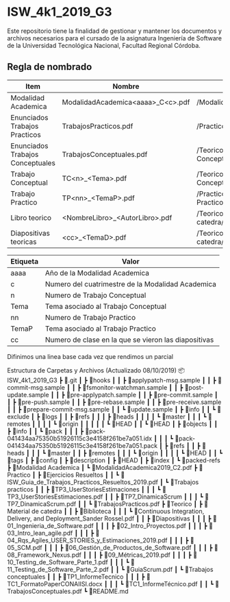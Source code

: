 # ISW_4k1_2019_G3
Este repositorio tiene la finalidad de gestionar y mantener los documentos y archivos necesarios para el cursado de la asignatura Ingeniería de Software de la Universidad Tecnológica Nacional, Facultad Regional Córdoba.


## Regla de nombrado
|Item|Nombre|Ubicacion|
|----|------|---------|
|Modalidad Academica|ModalidadAcademica\<aaaa>_C\<c>.pdf|/ModalidadAcademica|
|Enunciados Trabajos Practicos|TrabajosPracticos.pdf|/Practico/Trabajos Practicos|
|Enunciados Trabajos Conceptuales|TrabajosConceptuales.pdf|/Teorico/Trabajos Conceptuales|
|Trabajo Conceptual|TC\<n>_\<Tema>.pdf|/Teorico/Trabajos Conceptuales/TC\<n>_\<Tema>|
|Trabajo Practico|TP\<nn>_\<TemaP>.pdf|/Practico/Trabajos Practicos/TC\<nn>_\<TemaP>|
|Libro teorico|\<NombreLibro>_\<AutorLibro>.pdf|/Teorico/Material de catedra/Biblioteca|  
|Diapositivas teoricas|\<cc>_\<TemaD>.pdf|/Teorico/Material de catedra/Diapositivas|  

  
|Etiqueta|Valor|
|--------|-----|
|aaaa|Año de la Modalidad Academica|
|c|Numero del cuatrimestre de la Modalidad Academica|
|n|Numero de Trabajo Conceptual|
|Tema|Tema asociado al Trabajo Conceptual|
|nn|Numero de Trabajo Practico|
|TemaP|Tema asociado al Trabajo Practico|
|cc|Numero de clase en la que se vieron las diapositivas|

Difinimos una linea base cada vez que rendimos un parcial

Estructura de Carpetas y Archivos (Actualizado 08/10/2019)
📦ISW_4k1_2019_G3
 ┣ 📂.git
 ┃ ┣ 📂hooks
 ┃ ┃ ┣ 📜applypatch-msg.sample
 ┃ ┃ ┣ 📜commit-msg.sample
 ┃ ┃ ┣ 📜fsmonitor-watchman.sample
 ┃ ┃ ┣ 📜post-update.sample
 ┃ ┃ ┣ 📜pre-applypatch.sample
 ┃ ┃ ┣ 📜pre-commit.sample
 ┃ ┃ ┣ 📜pre-push.sample
 ┃ ┃ ┣ 📜pre-rebase.sample
 ┃ ┃ ┣ 📜pre-receive.sample
 ┃ ┃ ┣ 📜prepare-commit-msg.sample
 ┃ ┃ ┗ 📜update.sample
 ┃ ┣ 📂info
 ┃ ┃ ┗ 📜exclude
 ┃ ┣ 📂logs
 ┃ ┃ ┣ 📂refs
 ┃ ┃ ┃ ┣ 📂heads
 ┃ ┃ ┃ ┃ ┗ 📜master
 ┃ ┃ ┃ ┗ 📂remotes
 ┃ ┃ ┃ ┃ ┗ 📂origin
 ┃ ┃ ┃ ┃ ┃ ┗ 📜HEAD
 ┃ ┃ ┗ 📜HEAD
 ┃ ┣ 📂objects
 ┃ ┃ ┣ 📂info
 ┃ ┃ ┗ 📂pack
 ┃ ┃ ┃ ┣ 📜pack-041434aa75350b51926115c3e4158f261be7a051.idx
 ┃ ┃ ┃ ┗ 📜pack-041434aa75350b51926115c3e4158f261be7a051.pack
 ┃ ┣ 📂refs
 ┃ ┃ ┣ 📂heads
 ┃ ┃ ┃ ┗ 📜master
 ┃ ┃ ┣ 📂remotes
 ┃ ┃ ┃ ┗ 📂origin
 ┃ ┃ ┃ ┃ ┗ 📜HEAD
 ┃ ┃ ┗ 📂tags
 ┃ ┣ 📜config
 ┃ ┣ 📜description
 ┃ ┣ 📜HEAD
 ┃ ┣ 📜index
 ┃ ┗ 📜packed-refs
 ┣ 📂Modalidad Academica
 ┃ ┗ 📜ModalidadAcademica2019_C2.pdf
 ┣ 📂Practico
 ┃ ┣ 📂Ejercicios Resueltos
 ┃ ┃ ┗ 📜ISW_Guia_de_Trabajos_Practicos_Resueltos_2019.pdf
 ┃ ┗ 📂Trabajos practicos
 ┃ ┃ ┣ 📂TP3_UserStoriesEstimaciones
 ┃ ┃ ┃ ┗ 📜TP3_UserStoriesEstimaciones.pdf
 ┃ ┃ ┣ 📂TP7_DinamicaScrum
 ┃ ┃ ┃ ┗ 📜TP7_DinamicaScrum.pdf
 ┃ ┃ ┗ 📜TrabajosPracticos.pdf
 ┣ 📂Teorico
 ┃ ┣ 📂Material de catedra
 ┃ ┃ ┣ 📂Biblioteca
 ┃ ┃ ┃ ┗ 📜Continuous Integration, Delivery, and Deployment_Sander Rossel.pdf
 ┃ ┃ ┣ 📂Diapositivas
 ┃ ┃ ┃ ┣ 📜01_Ingenieria_de_Software.pdf
 ┃ ┃ ┃ ┣ 📜02_Intro_Proyectos.pdf
 ┃ ┃ ┃ ┣ 📜03_Intro_lean_agile.pdf
 ┃ ┃ ┃ ┣ 📜04_Rqs_Agiles_USER_STORIES_y_Estimaciones_2019.pdf
 ┃ ┃ ┃ ┣ 📜05_SCM.pdf
 ┃ ┃ ┃ ┣ 📜06_Gestión_de_Productos_de_Software.pdf
 ┃ ┃ ┃ ┣ 📜08_Framework_Nexus.pdf
 ┃ ┃ ┃ ┣ 📜09_Métricas_2019.pdf
 ┃ ┃ ┃ ┣ 📜10_Testing_de_Software_Parte_1.pdf
 ┃ ┃ ┃ ┗ 📜11_Testing_de_Software_Parte_2.pdf
 ┃ ┃ ┗ 📜GuiaScrum.pdf
 ┃ ┗ 📂Trabajos conceptuales
 ┃ ┃ ┣ 📂TP1_InformeTecnico
 ┃ ┃ ┃ ┣ 📜TC1_FormatoPaperCONAIISI.docx
 ┃ ┃ ┃ ┗ 📜TC1_InformeTécnico.pdf
 ┃ ┃ ┗ 📜TrabajosConceptuales.pdf
 ┗ 📜README.md
 